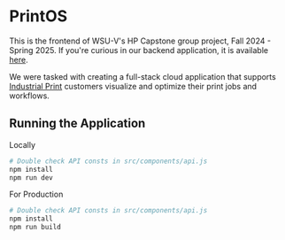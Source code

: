 

# PrintOS

This is the frontend of WSU-V's HP Capstone group project, Fall 2024 - Spring 2025. If you're curious in our backend application, it is available [here](https://github.com/amychisholm03/hp-capstone-2025-backend).

We were tasked with creating a full-stack cloud application that supports [Industrial Print](https://www.hp.com/us-en/industrial-digital-presses.html) customers visualize and optimize their print jobs and workflows.

## Running the Application

Locally

```sh
# Double check API consts in src/components/api.js
npm install
npm run dev
```

For Production

```sh
# Double check API consts in src/components/api.js
npm install
npm run build
```
